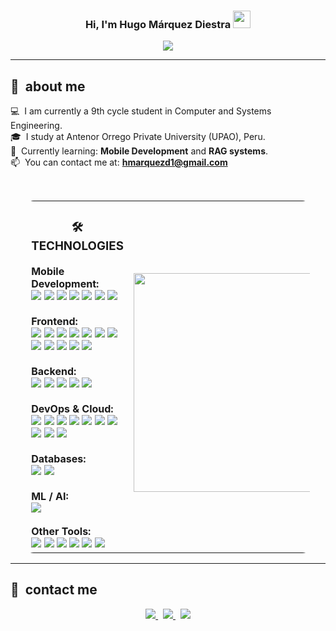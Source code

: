 <h3 align="center">
  Hi, I'm Hugo Márquez Diestra
  <img src="https://media.giphy.com/media/hvRJCLFzcasrR4ia7z/giphy.gif" width="28">
</h3>

<p align="center">
    <img src="https://readme-typing-svg.demolab.com?font=Fira+Code&center=true&size=19&duration=4000&pause=2000&color=53F7F0&width=435&lines=React%2C+Angular+and+Astro+Dev;Building+creative+interfaces;Always+learning+and+improving" />
</p>

<hr/>

## 🎎 &nbsp;about me

💻 &nbsp;I am currently a 9th cycle student in Computer and Systems Engineering.<br>
🎓 &nbsp;I study at Antenor Orrego Private University (UPAO), Peru.<br>
🌱 &nbsp;Currently learning: **Mobile Development** and **RAG systems**.<br>
📫 &nbsp;You can contact me at: **hmarquezd1@gmail.com**

<br/>

<div align="center">

<table border="0" style="border-radius: 12px; width:90%; max-width:900px;">
  <tr>
    <td width="60%" valign="top">
      <h3 align="center">🛠️ TECHNOLOGIES</h3>
      <b>Mobile Development:</b><br>
      <img src="https://img.shields.io/badge/Kotlin-7F52FF?style=flat-square&logo=kotlin&logoColor=white"/>
      <img src="https://img.shields.io/badge/Java-007396?style=flat-square&logo=java&logoColor=white"/>
      <img src="https://img.shields.io/badge/Jetpack%20Compose-4285F4?style=flat-square&logo=jetpackcompose&logoColor=white"/>
      <img src="https://img.shields.io/badge/Flutter-02569B?style=flat-square&logo=flutter&logoColor=white"/>
      <img src="https://img.shields.io/badge/Dart-0175C2?style=flat-square&logo=dart&logoColor=white"/>
      <img src="https://img.shields.io/badge/XML-E44D26?style=flat-square&logo=xml&logoColor=white"/>
      <img src="https://img.shields.io/badge/Gradle-02303A?style=flat-square&logo=gradle&logoColor=white"/>
      <br><br><b>Frontend:</b><br>
      <img src="https://img.shields.io/badge/HTML5-E34F26?style=flat-square&logo=html5&logoColor=white"/>
      <img src="https://img.shields.io/badge/CSS3-1572B6?style=flat-square&logo=css3&logoColor=white"/>
      <img src="https://img.shields.io/badge/JavaScript-F7DF1E?style=flat-square&logo=javascript&logoColor=black"/>
      <img src="https://img.shields.io/badge/TypeScript-3178C6?style=flat-square&logo=typescript&logoColor=white"/>
      <img src="https://img.shields.io/badge/React-20232A?style=flat-square&logo=react&logoColor=61DAFB"/>
      <img src="https://img.shields.io/badge/Angular-DD0031?style=flat-square&logo=angular&logoColor=white"/>
      <img src="https://img.shields.io/badge/Astro-FF5D01?style=flat-square&logo=astro&logoColor=white"/>
      <img src="https://img.shields.io/badge/Next.js-000000?style=flat-square&logo=next.js&logoColor=white"/>
      <img src="https://img.shields.io/badge/Vue.js-4FC08D?style=flat-square&logo=vue.js&logoColor=white"/>
      <img src="https://img.shields.io/badge/TailwindCSS-38B2AC?style=flat-square&logo=tailwind-css&logoColor=white"/>
      <img src="https://img.shields.io/badge/Bootstrap-7952B3?style=flat-square&logo=bootstrap&logoColor=white"/>
      <img src="https://img.shields.io/badge/Markdown-000000?style=flat-square&logo=markdown&logoColor=white"/>
      <br><br><b>Backend:</b><br>
      <img src="https://img.shields.io/badge/Node.js-339933?style=flat-square&logo=nodedotjs&logoColor=white"/>
      <img src="https://img.shields.io/badge/Python-3776AB?style=flat-square&logo=python&logoColor=white"/>
      <img src="https://img.shields.io/badge/PHP-777BB4?style=flat-square&logo=php&logoColor=white"/>
      <img src="https://img.shields.io/badge/Spring%20Boot-6DB33F?style=flat-square&logo=springboot&logoColor=white"/>
      <img src="https://img.shields.io/badge/Flask-000000?style=flat-square&logo=flask&logoColor=white"/>
      <br><br><b>DevOps & Cloud:</b><br>
      <img src="https://img.shields.io/badge/AWS-232F3E?style=flat-square&logo=amazonaws&logoColor=white"/>
      <img src="https://img.shields.io/badge/Google%20Cloud-4285F4?style=flat-square&logo=googlecloud&logoColor=white"/>
      <img src="https://img.shields.io/badge/Vercel-000000?style=flat-square&logo=vercel&logoColor=white"/>
      <img src="https://img.shields.io/badge/Netlify-00C7B7?style=flat-square&logo=netlify&logoColor=white"/>
      <img src="https://img.shields.io/badge/Terraform-623CE4?style=flat-square&logo=terraform&logoColor=white"/>
      <img src="https://img.shields.io/badge/Prometheus-E6522C?style=flat-square&logo=prometheus&logoColor=white"/>
      <img src="https://img.shields.io/badge/Jenkins-D24939?style=flat-square&logo=jenkins&logoColor=white"/>
      <img src="https://img.shields.io/badge/Ansible-EE0000?style=flat-square&logo=ansible&logoColor=white"/>
      <img src="https://img.shields.io/badge/GitHub%20Actions-2088FF?style=flat-square&logo=githubactions&logoColor=white"/>
      <img src="https://img.shields.io/badge/Cloudflare-F38020?style=flat-square&logo=cloudflare&logoColor=white"/>
      <br><br><b>Databases:</b><br>
      <img src="https://img.shields.io/badge/MySQL-4479A1?style=flat-square&logo=mysql&logoColor=white"/>
      <img src="https://img.shields.io/badge/PostgreSQL-4169E1?style=flat-square&logo=postgresql&logoColor=white"/>
      <br><br><b>ML / AI:</b><br>
      <img src="https://img.shields.io/badge/TensorFlow-FF6F00?style=flat-square&logo=tensorflow&logoColor=white"/>
      <br><br><b>Other Tools:</b><br>
      <img src="https://img.shields.io/badge/GitHub-181717?style=flat-square&logo=github&logoColor=white"/>
      <img src="https://img.shields.io/badge/Figma-F24E1E?style=flat-square&logo=figma&logoColor=white"/>
      <img src="https://img.shields.io/badge/Adobe%20Photoshop-31A8FF?style=flat-square&logo=adobephotoshop&logoColor=white"/>
      <img src="https://img.shields.io/badge/Jira-0052CC?style=flat-square&logo=jira&logoColor=white"/>
      <img src="https://img.shields.io/badge/Arduino-00979D?style=flat-square&logo=arduino&logoColor=white"/>
      <img src="https://img.shields.io/badge/Postman-FF6C37?style=flat-square&logo=postman&logoColor=white"/>
    </td>
    <td width="40%" align="center" valign="middle">
      <br>
        <img src="https://github-profile-trophy.vercel.app/?username=HugoX2003&theme=radical&no-frame=true&margin-w=10&row=2&column=3" width="350"/>
      <br>
    </td>
  </tr>
</table>

</div>

---

## 🌸 &nbsp;contact me

<p align="center">
  <a href="https://www.linkedin.com/in/hugo-marquez-diestra/" target="_blank">
    <img src="https://img.shields.io/badge/LinkedIn-%230077B5.svg?&style=for-the-badge&logo=linkedin&logoColor=white" />
  </a>
  &nbsp;
  <a href="mailto:hugoxmd@gmail.com" target="_blank">
    <img src="https://img.shields.io/badge/Gmail-D14836?style=for-the-badge&logo=gmail&logoColor=white" />
  </a>
  &nbsp;
  <a href="https://www.instagram.com/hugoxmd/" target="_blank">
    <img src="https://img.shields.io/badge/Instagram-E4405F?style=for-the-badge&logo=instagram&logoColor=white" />
  </a>
</p>
